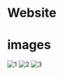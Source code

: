 # Website
# images
![1](https://github.com/user-attachments/assets/75a25231-f2e3-4208-83d6-871d42b41dc3)
![2](https://github.com/user-attachments/assets/ad3e335a-87e7-4047-8ef9-3a9b94976b82)
![3](https://github.com/user-attachments/assets/ea45d946-488d-4f88-ae85-a4e7b6504423)
